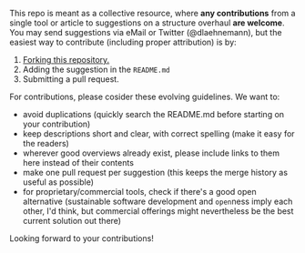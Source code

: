 This repo is meant as a collective resource, where **any contributions** from a single tool or article to suggestions on a structure overhaul **are welcome**. You may send suggestions via eMail or Twitter (@dlaehnemann), but the easiest way to contribute (including proper attribution) is by:

1. [Forking this repository.](https://github.com/dlaehnemann/sustainable_software_development_tools#fork-destination-box)
2. Adding the suggestion in the `README.md`
3. Submitting a pull request.

For contributions, please cosider these evolving guidelines. We want to:

* avoid duplications (quickly search the README.md before starting on your contribution)
* keep descriptions short and clear, with correct spelling (make it easy for the readers)
* wherever good overviews already exist, please include links to them here instead of their contents
* make one pull request per suggestion (this keeps the merge history as useful as possible)
* for proprietary/commercial tools, check if there's a good open alternative (sustainable software development and `open`ness imply each other, I'd think, but commercial offerings might nevertheless be the best current solution out there)

Looking forward to your contributions!

